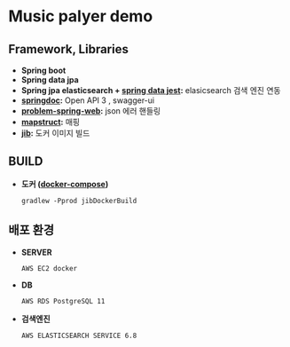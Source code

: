 # Music palyer demo


## Framework, Libraries
* **Spring boot** 
* **Spring data jpa** 
* **Spring jpa elasticsearch + [spring data jest](https://github.com/VanRoy/spring-data-jest):** elasicsearch 검색 엔진 연동  
* **[springdoc](https://springdoc.github.io/springdoc-openapi-demos/):** Open API 3 , swagger-ui
* **[problem-spring-web](https://github.com/zalando/problem-spring-web):** json 에러 핸들링
* **[mapstruct](https://mapstruct.org/):**  매핑
* **[jib](https://github.com/GoogleContainerTools/jib):** 도커 이미지 빌드 

## BUILD

* **도커 ([docker-compose](docker/docker-compose.yml))**

    ```
    gradlew -Pprod jibDockerBuild
    ```


##  배포 환경

* **SERVER**
 
    `AWS EC2 docker`
    
* **DB**

    `AWS RDS PostgreSQL 11`    

* **검색엔진**
   
    `AWS ELASTICSEARCH SERVICE 6.8`


